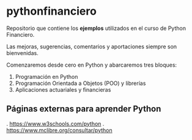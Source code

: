 # pythonfinanciero

Repositorio que contiene los **ejemplos** utilizados en el curso de Python Financiero.

Las mejoras, sugerencias, comentarios y aportaciones siempre son bienvenidas.

Comenzaremos desde cero en Python y abarcaremos tres bloques:
1. Programación en Python
2. Programación Orientada a Objetos (POO) y librerías
3. Aplicaciones actuariales y financieras

## Páginas externas para aprender Python
. https://www.w3schools.com/python
. https://www.mclibre.org/consultar/python
